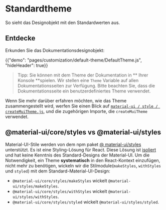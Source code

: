 # Standardtheme

<p class="description">So sieht das Designobjekt mit den Standardwerten aus.</p>

## Entdecke

Erkunden Sie das Dokumentationsdesignobjekt:

{{"demo": "pages/customization/default-theme/DefaultTheme.js", "hideHeader": true}}

> Tipp: Sie können mit dem Theme der Dokumentation in ** Ihrer Konsole **spielen. Wir stellen eine ` Theme ` Variable auf allen Dokumentationsseiten zur Verfügung. Bitte beachten Sie, dass die Dokumentationsseite ein benutzerdefiniertes Theme verwendet.

Wenn Sie mehr darüber erfahren möchten, wie das Theme zusammengestellt wird, werfen Sie einen Blick auf [` material-ui / style / createMuiTheme.js `](https://github.com/mui-org/material-ui/blob/master/packages/material-ui/src/styles/createMuiTheme.js), und die zugehörigen Importe, die ` createMuiTheme ` verwendet.

## @material-ui/core/styles vs @material-ui/styles

Material-UI-Stile werden von dem npm paket [ @ material-ui/styles ](/styles/basics/)unterstützt. Es ist eine Styling-Lösung für React. Diese Lösung ist [ isoliert ](https://bundlephobia.com/result?p=@material-ui/styles) und hat keine Kenntnis des Standard-Designs der Material-UI. Um die Notwendigkeit, ein Theme **systematisch** in den React-Kontext einzufügen, nicht mehr zu benötigen, wickeln wir die Stilmodule(`makeStyles`, `withStyles` und `styled`) mit dem Standard-Material-UI-Design:

- `@material-ui/core/styles/makeStyles` wickelt `@material-ui/styles/makeStyles`.
- `@material-ui/core/styles/withStyles` wickelt `@material-ui/styles/withStyles`.
- `@material-ui/core/styles/styled` wickelt `@material-ui/styles/styled`.